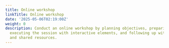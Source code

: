 ```yaml
---
title: Online workshop
linkTitle: Online workshop
date: '2025-05-06T02:19:00Z'
weight: 0
description: Conduct an online workshop by planning objectives, preparing materials,
  executing the session with interactive elements, and following up with feedback
  and shared resources.
---
```



<!-- Unsupported block type: table_of_contents -->

<!-- Unsupported block type: unsupported -->

